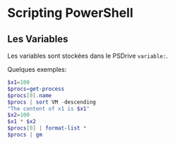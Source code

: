 # Scripting PowerShell

## Les Variables

Les variables sont stockées dans le PSDrive `variable:`.

Quelques exemples:
```PowerShell
$x1=100
$procs=get-process
$procs[0].name
$procs | sort VM -descending
"The content of x1 is $x1"
$x2=100
$x1 * $x2
$procs[0] | format-list *
$procs | gm
```

